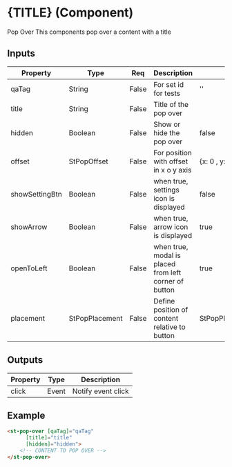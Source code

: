 # {TITLE} (Component)

   Pop Over This components pop over a content with a title

## Inputs

| Property       | Type           | Req   | Description                                           | Default               |
| -------------- | -------------- | ----- | ----------------------------------------------------- | --------------------- |
| qaTag          | String         | False | For set id for tests                                  | ''                    |
| title          | String         | False | Title of the pop over                                 |                       |
| hidden         | Boolean        | False | Show or hide the pop over                             | false                 |
| offset         | StPopOffset    | False | For position with offset in x o y axis                | {x: 0 , y: 17}        |
| showSettingBtn | Boolean        | False | when true, settings icon is displayed                 | false                 |
| showArrow      | Boolean        | False | when true, arrow icon is displayed                    | true                  |
| openToLeft     | Boolean        | False | when true, modal is placed from left corner of button | true                  |
| placement      | StPopPlacement | False | Define position of content relative to button         | StPopPlacement.BOTTOM |

## Outputs

| Property | Type  | Description        |
| -------- | ----- | ------------------ |
| click    | Event | Notify event click |

## Example


```html
<st-pop-over [qaTag]="qaTag"
      [title]="title"
      [hidden]="hidden">
    <!-- CONTENT TO POP OVER -->
</st-pop-over>
```

